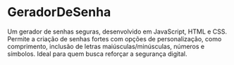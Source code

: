 # GeradorDeSenha
Um gerador de senhas seguras, desenvolvido em JavaScript, HTML e CSS. Permite a criação de senhas fortes com opções de personalização, como comprimento, inclusão de letras maiúsculas/minúsculas, números e símbolos. Ideal para quem busca reforçar a segurança digital.

